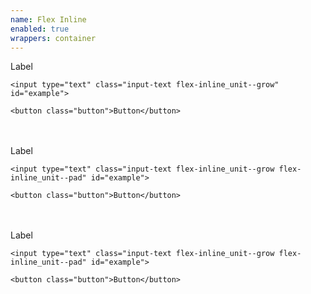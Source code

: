```yaml
---
name: Flex Inline
enabled: true
wrappers: container
---
```


<form class="flex-inline">
    <label for="example">Label</label>

    <input type="text" class="input-text flex-inline_unit--grow" id="example">

    <button class="button">Button</button>
</form>

<br>
<br>

<form class="flex-inline">
    <label class="flex-inline_unit--pad" for="example">Label</label>

    <input type="text" class="input-text flex-inline_unit--grow flex-inline_unit--pad" id="example">

    <button class="button">Button</button>
</form>

<br>
<br>

<form class="flex-inline flex-inline--width-600">
    <label class="flex-inline_unit--pad" for="example">Label</label>

    <input type="text" class="input-text flex-inline_unit--grow flex-inline_unit--pad" id="example">

    <button class="button">Button</button>
</form>
